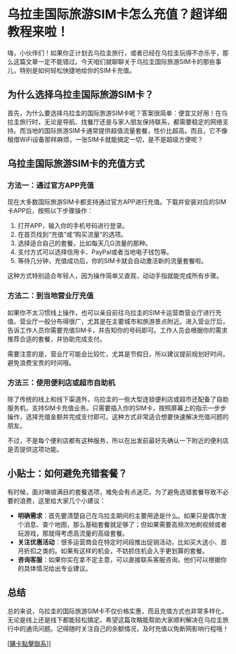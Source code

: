 # 乌拉圭国际旅游SIM卡怎么充值？超详细教程来啦！

嗨，小伙伴们！如果你正计划去乌拉圭旅行，或者已经在乌拉圭玩得不亦乐乎，那么这篇文章一定不能错过。今天咱们就聊聊关于乌拉圭国际旅游SIM卡的那些事儿，特别是如何轻松快捷地给你的SIM卡充值。

## 为什么选择乌拉圭国际旅游SIM卡？

首先，为什么要选择乌拉圭的国际旅游SIM卡呢？答案很简单：便宜又好用！在乌拉圭旅行时，无论是导航、找餐厅还是与家人朋友保持联系，都需要稳定的网络支持。而当地的国际旅游SIM卡通常提供超值流量套餐，性价比超高。而且，它不像租借WiFi设备那样麻烦，一张SIM卡就能搞定一切，是不是超级方便呢？

## 乌拉圭国际旅游SIM卡的充值方式

### 方法一：通过官方APP充值
现在大多数国际旅游SIM卡都支持通过官方APP进行充值。下载并安装对应的SIM卡APP后，按照以下步骤操作：

1. 打开APP，输入你的手机号码进行登录。
2. 在首页找到“充值”或“购买流量”的选项。
3. 选择适合自己的套餐，比如每天几G流量的那种。
4. 支付方式可以选择信用卡、PayPal或者当地电子钱包等。
5. 等待几分钟，充值成功后，你的SIM卡就会自动激活新的流量套餐啦。

这种方式特别适合年轻人，因为操作简单又直观，动动手指就能完成所有步骤。

### 方法二：到当地营业厅充值
如果你不太习惯线上操作，也可以亲自前往乌拉圭的SIM卡运营商营业厅进行充值。营业厅一般分布得很广，尤其是在主要城市和旅游景点附近。进入营业厅后，告诉工作人员你需要充值SIM卡，并告知你的号码即可。工作人员会根据你的需求推荐合适的套餐，并协助完成支付。

需要注意的是，营业厅可能会比较忙，尤其是节假日，所以建议提前规划好时间，避免浪费宝贵的时间哦。

### 方法三：使用便利店或超市自助机
除了传统的线上和线下渠道外，乌拉圭的一些大型连锁便利店或超市还配备了自助服务机，支持SIM卡充值业务。只需要插入你的SIM卡，按照屏幕上的指示一步步操作，选择充值金额并完成支付即可。这种方式非常适合想要快速解决充值问题的朋友。

不过，不是每个便利店都有这种服务，所以在出发前最好先确认一下附近的便利店是否提供这项功能。

## 小贴士：如何避免充错套餐？

有时候，面对琳琅满目的套餐选项，难免会有点迷茫。为了避免选错套餐导致不必要的浪费，这里给大家几个小建议：

- **明确需求**：首先要清楚自己在乌拉圭期间的主要用途是什么。如果只是偶尔发个消息、查个地图，那么基础套餐就足够了；但如果需要高频次地刷视频或者玩游戏，那就得考虑高流量的高级套餐。
- **关注优惠活动**：很多运营商会在特定时间段推出促销活动，比如买大送小、首月折扣之类的。如果有这样的机会，不妨抓住机会入手更划算的套餐。
- **咨询客服**：如果你实在拿不定主意，可以直接联系客服咨询。他们可以根据你的具体情况给出专业建议。

## 总结

总的来说，乌拉圭的国际旅游SIM卡不仅价格实惠，而且充值方式也非常多样化，无论是线上还是线下都能轻松搞定。希望这篇攻略能帮助大家顺利解决在乌拉圭旅行中的通讯问题。记得随时关注自己的余额情况，及时充值以免断网影响行程哦！

[[購卡點擊聯系](https://t.me/s/SXDXQF)]]